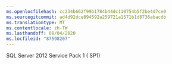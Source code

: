 ```yaml
---
ms.openlocfilehash: cc234b662f99b1784b44dc110754b5f2be4d7ce0
ms.sourcegitcommit: ad4d92dce894592a259721a1571b1d8736abacdb
ms.translationtype: MT
ms.contentlocale: zh-TW
ms.lasthandoff: 08/04/2020
ms.locfileid: "87598207"
---
```

SQL Server 2012 Service Pack 1 \( SP1\)
